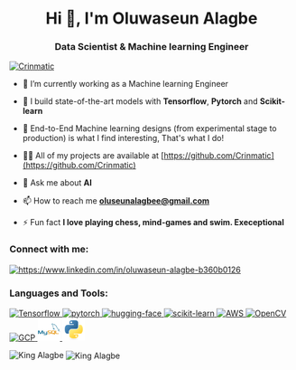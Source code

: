 <h1 align="center">Hi 👋, I'm Oluwaseun Alagbe</h1>
<h3 align="center">Data Scientist & Machine learning Engineer</h3>

<p align="left"> <a href="https://github.com/ryo-ma/github-profile-trophy"><img src="https://github-profile-trophy.vercel.app/?username=Crinmatic" alt="Crinmatic" /></a> </p>

- 🔭 I’m currently working as a Machine learning Engineer

- 🌱 I build state-of-the-art models with **Tensorflow**, **Pytorch** and **Scikit-learn**

- 📝 End-to-End Machine learning designs (from experimental stage to production) is what I find interesting, That's what I do!

- 👨‍💻 All of my projects are available at [https://github.com/Crinmatic](https://github.com/Crinmatic)



- 💬 Ask me about **AI**

- 📫 How to reach me **oluseunalagbee@gmail.com**

- ⚡ Fun fact **I love playing chess, mind-games and swim. Execeptional**

<h3 align="left">Connect with me:</h3>
<p align="left">

<a href="https://linkedin.com/in/https://www.linkedin.com/in/oluwaseun-alagbe-b360b0126/" target="blank"><img align="center" src="https://raw.githubusercontent.com/rahuldkjain/github-profile-readme-generator/master/src/images/icons/Social/linked-in-alt.svg" alt="https://www.linkedin.com/in/oluwaseun-alagbe-b360b0126" height="30" width="40" /></a>
</p>

<h3 align="left">Languages and Tools:</h3>
<p align="left"> <a href="https://www.tensorflow.org/" target="_blank"> <img src="https://www.vectorlogo.zone/logos/tensorflow/tensorflow-icon.svg" alt="Tensorflow" width="40" height="40"/> </a> <a href="https://pytorch.org/" target="_blank"> <img src="https://www.vectorlogo.zone/logos/pytorch/pytorch-icon.svg" alt="pytorch" width="40" height="40"/> </a> <a href="https://huggingface.co/" target="_blank"> <img src="https://upload.wikimedia.org/wikipedia/commons/e/ef/Noto_Emoji_v2.034_1f917.svg" alt="hugging-face" width="40" height="40"/> </a> <a href="https://scikit-learn.org/" target="_blank"> <img src="https://upload.wikimedia.org/wikipedia/commons/0/05/Scikit_learn_logo_small.svg" alt="scikit-learn" width="40" height="40"/> </a> <a href="https://aws.amazon.com/" target="_blank"> <img src="https://upload.wikimedia.org/wikipedia/commons/9/93/Amazon_Web_Services_Logo.svg" alt="AWS" width="40" height="40"/> </a> <a href="https://opencv.org/" target="_blank"> <img src="https://upload.wikimedia.org/wikipedia/commons/3/32/OpenCV_Logo_with_text_svg_version.svg" alt="OpenCV" width="40" height="40"/> </a> <a href="https://console.cloud.google.com/" target="_blank"> <img src="https://www.vectorlogo.zone/logos/google_cloud/google_cloud-icon.svg" alt="GCP" width="40" height="40"/> </a> <a href="https://www.mysql.com/" target="_blank"> <img src="https://raw.githubusercontent.com/devicons/devicon/master/icons/mysql/mysql-original-wordmark.svg" alt="mysql" width="40" height="40"/> </a> <a href="https://www.python.org" target="_blank"> <img src="https://raw.githubusercontent.com/devicons/devicon/master/icons/python/python-original.svg" alt="python" width="40" height="40"/> </a> </p>

<p><img align="left" src="https://github-readme-stats.vercel.app/api/top-langs?username=Crinmatic&show_icons=true&locale=en&layout=compact" alt="King Alagbe" /></p>

<p>&nbsp;<img align="center" src="https://github-readme-stats.vercel.app/api?username=Crinmatic&show_icons=true&locale=en" alt="King Alagbe" /></p>
